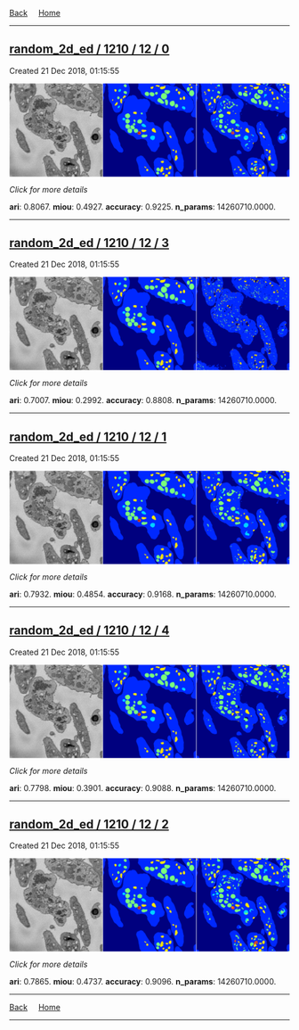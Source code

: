 
[Back](..)&nbsp;&nbsp;&nbsp;&nbsp;&nbsp;[Home](https://leapmanlab.github.io/snapshots)

---

<div class="summary"><a href="0"><h2>random_2d_ed / 1210 / 12 / 0</h2></a><p>Created 21 Dec 2018, 01:15:55
</p><a href="0"><img src="0/media/summary.png" align="center"></a><p>
<i>Click for more details</i>
</p></div>

**ari**: 0.8067. **miou**: 0.4927. **accuracy**: 0.9225. **n_params**: 14260710.0000. 

---

<div class="summary"><a href="3"><h2>random_2d_ed / 1210 / 12 / 3</h2></a><p>Created 21 Dec 2018, 01:15:55
</p><a href="3"><img src="3/media/summary.png" align="center"></a><p>
<i>Click for more details</i>
</p></div>

**ari**: 0.7007. **miou**: 0.2992. **accuracy**: 0.8808. **n_params**: 14260710.0000. 

---

<div class="summary"><a href="1"><h2>random_2d_ed / 1210 / 12 / 1</h2></a><p>Created 21 Dec 2018, 01:15:55
</p><a href="1"><img src="1/media/summary.png" align="center"></a><p>
<i>Click for more details</i>
</p></div>

**ari**: 0.7932. **miou**: 0.4854. **accuracy**: 0.9168. **n_params**: 14260710.0000. 

---

<div class="summary"><a href="4"><h2>random_2d_ed / 1210 / 12 / 4</h2></a><p>Created 21 Dec 2018, 01:15:55
</p><a href="4"><img src="4/media/summary.png" align="center"></a><p>
<i>Click for more details</i>
</p></div>

**ari**: 0.7798. **miou**: 0.3901. **accuracy**: 0.9088. **n_params**: 14260710.0000. 

---

<div class="summary"><a href="2"><h2>random_2d_ed / 1210 / 12 / 2</h2></a><p>Created 21 Dec 2018, 01:15:55
</p><a href="2"><img src="2/media/summary.png" align="center"></a><p>
<i>Click for more details</i>
</p></div>

**ari**: 0.7865. **miou**: 0.4737. **accuracy**: 0.9096. **n_params**: 14260710.0000. 

---

[Back](..)&nbsp;&nbsp;&nbsp;&nbsp;&nbsp;[Home](https://leapmanlab.github.io/snapshots)

---